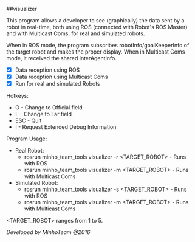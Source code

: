 ##visualizer

This program allows a developer to see (graphically) the data sent by a robot in real-time, both using ROS (connected with Robot's ROS Master) and with Multicast Coms, for real and simulated robots.

When in ROS mode, the program subscribes robotInfo/goalKeeperInfo of the target robot and makes the proper display. When in Multicast Coms mode, it received the shared interAgentInfo.

 - [x] Data reception using ROS
 - [x] Data reception using Multicast Coms
 - [x] Run for real and simulated Robots
 
Hotkeys:
* O - Change to Official field  
* L - Change to Lar field  
* ESC - Quit  
* I - Request Extended Debug Information

Program Usage:   
* Real Robot:
   * rosrun minho\_team\_tools visualizer -r \<TARGET_ROBOT\> - Runs with ROS
   * rosrun minho\_team\_tools visualizer -m \<TARGET_ROBOT\> - Runs with Multicast Coms
* Simulated Robot:
   * rosrun minho\_team\_tools visualizer -s \<TARGET_ROBOT\> - Runs with ROS
   * rosrun minho\_team\_tools visualizer -m \<TARGET_ROBOT\> - Runs with Multicast Coms
   
\<TARGET_ROBOT\> ranges from 1 to 5.

*Developed by MinhoTeam @2016*
